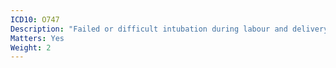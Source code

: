 ```yaml
---
ICD10: O747
Description: "Failed or difficult intubation during labour and delivery"
Matters: Yes
Weight: 2
---
```

